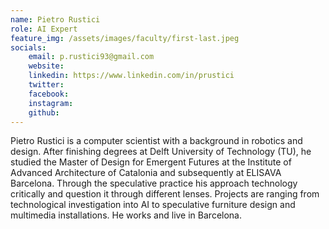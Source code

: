 ```yaml
---
name: Pietro Rustici
role: AI Expert
feature_img: /assets/images/faculty/first-last.jpeg
socials:
    email: p.rustici93@gmail.com
    website:
    linkedin: https://www.linkedin.com/in/prustici 
    twitter:
    facebook:
    instagram:
    github:
---
```

Pietro Rustici is a computer scientist with a background in robotics and design. After finishing degrees at Delft University of Technology (TU), he studied the Master of Design for Emergent Futures at the Institute of Advanced Architecture of Catalonia and subsequently at ELISAVA Barcelona. Through the speculative practice his approach technology critically and question it through different lenses. Projects are ranging from technological investigation into AI to speculative furniture design and multimedia installations. He works and live in Barcelona. 

